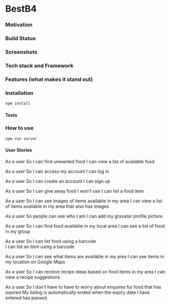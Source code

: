 # BestB4


### Motivation

### Build Status

### Screenshots

### Tech stack and Framework

### Features (what makes it stand out)

### Installation

```bash
npm install
```

#### Tests

### How to use

```bash
npm run server
```

#### User Stories

As a user
So I can find unwanted food
I can view a list of available food

As a user
So I can access my account
I can log in

As a user
So I can create an account
I can sign up

As a user
So I can give away food I won't use
I can list a food item

As a user
So I can see images of items available in my area
I can view a list of items available in my area that also has images

As a user
So people can see who I am
I can add my gravatar profile picture

As a user
So I can find food available in my local area
I can see a list of food in my group

As a user
So I can list food using a barcode  
I can list an item using a barcode

As a user
So I can see what items are available in my area
I can see items in my location on Google Maps

As a user
So I can receive recipe ideas based on food items in my area
I can view a recipe suggestions

As a user
So I  don’t have to have to worry about enquires for food that has expired
My listing is automatically ended when the expiry date I have entered has passed.

